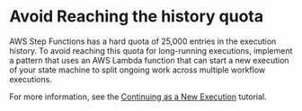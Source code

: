 # Avoid Reaching the history quota<a name="bp-history-limit"></a>

AWS Step Functions has a hard quota of 25,000 entries in the execution history\. To avoid reaching this quota for long\-running executions, implement a pattern that uses an AWS Lambda function that can start a new execution of your state machine to split ongoing work across multiple workflow executions\.

For more information, see the [Continuing as a New Execution](tutorial-continue-new.md) tutorial\.